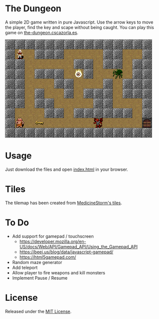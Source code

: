 # The Dungeon
A simple 2D game written in pure Javascript. Use the arrow keys to move the player, find the key and scape without being caught. You can play this game on [the-dungeon.cscazorla.es](https://the-dungeon.cscazorla.es/). 

![GitHub Logo](/img/screenshot.png)

# Usage
Just download the files and open [index.html](index.html) in your browser.

# Tiles
The tilemap has been created from [MedicineStorm's tiles](https://opengameart.org/content/dungeon-crawl-32x32-tiles-supplemental).

# To Do
* Add support for gamepad / touchscreen
    * https://developer.mozilla.org/en-US/docs/Web/API/Gamepad_API/Using_the_Gamepad_API
    * https://beej.us/blog/data/javascript-gamepad/
    * https://html5gamepad.com/
* Random maze generator
* Add teleport
* Allow player to fire weapons and kill monsters
* Implement Pause / Resume

# License
Released under the [MIT License](http://www.opensource.org/licenses/mit-license.php).